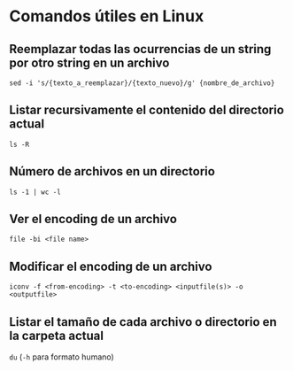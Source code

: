 # Comandos útiles en Linux

## Reemplazar todas las ocurrencias de un string por otro string en un archivo
  `sed -i 's/{texto_a_reemplazar}/{texto_nuevo}/g' {nombre_de_archivo}`
## Listar recursivamente el contenido del directorio actual
`ls -R`
## Número de archivos en un directorio
`ls -1 | wc -l`

## Ver el encoding de un archivo
`file -bi <file name>`

## Modificar el encoding de un archivo
`iconv -f <from-encoding> -t <to-encoding> <inputfile(s)> -o <outputfile>`

## Listar el tamaño de cada archivo o directorio en la carpeta actual
`du` (`-h` para formato humano)
